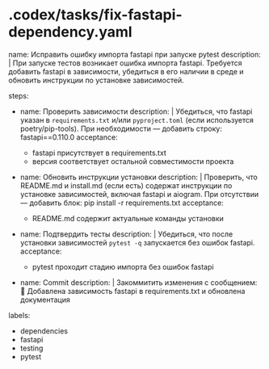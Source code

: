 # .codex/tasks/fix-fastapi-dependency.yaml

name: Исправить ошибку импорта fastapi при запуске pytest
description: |
  При запуске тестов возникает ошибка импорта fastapi. Требуется добавить fastapi в зависимости,
  убедиться в его наличии в среде и обновить инструкции по установке зависимостей.

steps:
  - name: Проверить зависимости
    description: |
      Убедиться, что fastapi указан в `requirements.txt` и/или `pyproject.toml` (если используется poetry/pip-tools).
      При необходимости — добавить строку:
        fastapi==0.110.0
    acceptance:
      - fastapi присутствует в requirements.txt
      - версия соответствует остальной совместимости проекта

  - name: Обновить инструкции установки
    description: |
      Проверить, что README.md и install.md (если есть) содержат инструкции по установке зависимостей,
      включая fastapi и aiogram. При отсутствии — добавить блок:
        pip install -r requirements.txt
    acceptance:
      - README.md содержит актуальные команды установки

  - name: Подтвердить тесты
    description: |
      Убедиться, что после установки зависимостей `pytest -q` запускается без ошибок fastapi.
    acceptance:
      - pytest проходит стадию импорта без ошибок fastapi

  - name: Commit
    description: |
      Закоммитить изменения с сообщением:
        🔧 Добавлена зависимость fastapi в requirements.txt и обновлена документация

labels:
  - dependencies
  - fastapi
  - testing
  - pytest
